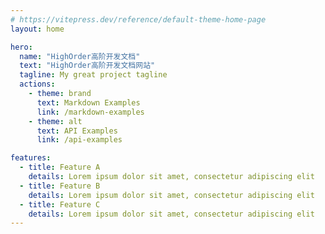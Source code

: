 ```yaml
---
# https://vitepress.dev/reference/default-theme-home-page
layout: home

hero:
  name: "HighOrder高阶开发文档"
  text: "HighOrder高阶开发文档网站"
  tagline: My great project tagline
  actions:
    - theme: brand
      text: Markdown Examples
      link: /markdown-examples
    - theme: alt
      text: API Examples
      link: /api-examples

features:
  - title: Feature A
    details: Lorem ipsum dolor sit amet, consectetur adipiscing elit
  - title: Feature B
    details: Lorem ipsum dolor sit amet, consectetur adipiscing elit
  - title: Feature C
    details: Lorem ipsum dolor sit amet, consectetur adipiscing elit
---
```


